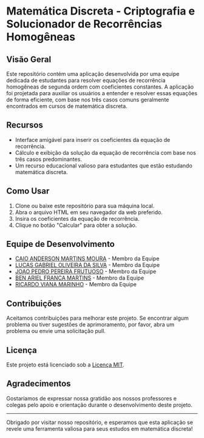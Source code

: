 # Matemática Discreta - Criptografia e Solucionador de Recorrências Homogêneas

## Visão Geral

Este repositório contém uma aplicação desenvolvida por uma equipe dedicada de estudantes para resolver equações de recorrência homogêneas de segunda ordem com coeficientes constantes. A aplicação foi projetada para auxiliar os usuários a entender e resolver essas equações de forma eficiente, com base nos três casos comuns geralmente encontrados em cursos de matemática discreta.

## Recursos

- Interface amigável para inserir os coeficientes da equação de recorrência.
- Cálculo e exibição da solução da equação de recorrência com base nos três casos predominantes.
- Um recurso educacional valioso para estudantes que estão estudando matemática discreta.

## Como Usar

1. Clone ou baixe este repositório para sua máquina local.
2. Abra o arquivo HTML em seu navegador da web preferido.
3. Insira os coeficientes da equação de recorrência.
4. Clique no botão "Calcular" para obter a solução.

## Equipe de Desenvolvimento

- [CAIO ANDERSON MARTINS MOURA](#) - Membro da Equipe
- [LUCAS GABRIEL OLIVEIRA DA SILVA](#) - Membro da Equipe
- [JOAO PEDRO PEREIRA FRUTUOSO](#) - Membro da Equipe
- [BEN ARIEL FRANCA MARTINS](#) - Membro da Equipe
- [RICARDO VIANA MARINHO](#) - Membro da Equipe

## Contribuições

Aceitamos contribuições para melhorar este projeto. Se encontrar algum problema ou tiver sugestões de aprimoramento, por favor, abra um problema ou envie uma solicitação pull.

## Licença

Este projeto está licenciado sob a [Licença MIT](LICENSE).

## Agradecimentos

Gostaríamos de expressar nossa gratidão aos nossos professores e colegas pelo apoio e orientação durante o desenvolvimento deste projeto.

---

Obrigado por visitar nosso repositório, e esperamos que esta aplicação se revele uma ferramenta valiosa para seus estudos em matemática discreta!
